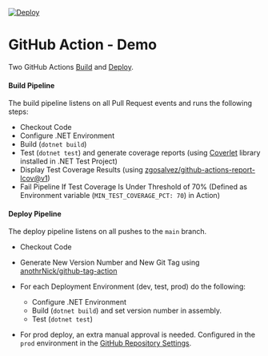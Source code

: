 [![Deploy](https://github.com/zmaillardhw/gh-action-demo/actions/workflows/deploy.yaml/badge.svg)](https://github.com/zmaillardhw/gh-action-demo/actions/workflows/deploy.yaml)

# GitHub Action - Demo

Two GitHub Actions [Build](.github/workflows/build.yaml) and [Deploy](.github/workflows/deploy.yaml).


#### Build Pipeline
The build pipeline listens on all Pull Request events and runs the following steps:

- Checkout Code
- Configure .NET Environment
- Build (`dotnet build`)
- Test (`dotnet test`) and generate coverage reports (using [Coverlet](https://dotnetfoundation.org/projects/coverlet) library installed in .NET Test Project)
- Display Test Coverage Results (using [zgosalvez/github-actions-report-lcov@v1](https://github.com/zgosalvez/github-actions-report-lcov))
- Fail Pipeline If Test Coverage Is Under Threshold of 70% (Defined as Environment variable (`MIN_TEST_COVERAGE_PCT: 70`) in Action)

#### Deploy Pipeline
The deploy pipeline listens on all pushes to the `main` branch.

- Checkout Code
- Generate New Version Number and New Git Tag using [anothrNick/github-tag-action](https://github.com/anothrNick/github-tag-action)

- For each Deployment Environment (dev, test, prod) do the following:
  - Configure .NET Environment
  - Build (`dotnet build`) and set version number in assembly.
  - Test (`dotnet test`) 

- For prod deploy, an extra manual approval is needed.  Configured in the `prod` environment in the [GitHub Repository Settings](https://github.com/zmaillardhw/gh-action-demo/settings/environments/275540830).

